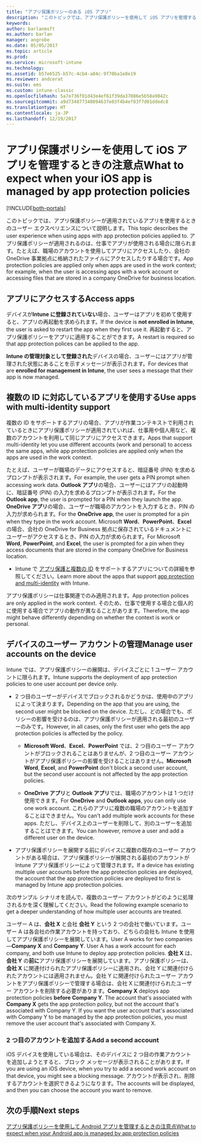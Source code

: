 ```yaml
---
title: "アプリ保護ポリシーのある iOS アプリ"
description: "このトピックでは、アプリ保護ポリシーを使用して iOS アプリを管理するときの注意点について説明します。"
keywords: 
author: barlanmsft
ms.author: barlan
manager: angrobe
ms.date: 05/05/2017
ms.topic: article
ms.prod: 
ms.service: microsoft-intune
ms.technology: 
ms.assetid: b57e6525-b57c-4cb4-a84c-9f70ba1e8e19
ms.reviewer: andcerat
ms.suite: ems
ms.custom: intune-classic
ms.openlocfilehash: 5a7e736f01d43e4ef61f39da37086e5b58a9042c
ms.sourcegitcommit: a9d734877340894637e03f4b4ef83f7d01ddedc8
ms.translationtype: HT
ms.contentlocale: ja-JP
ms.lasthandoff: 12/19/2017
---
```

# <a name="what-to-expect-when-your-ios-app-is-managed-by-app-protection-policies"></a><span data-ttu-id="6dcc0-103">アプリ保護ポリシーを使用して iOS アプリを管理するときの注意点</span><span class="sxs-lookup"><span data-stu-id="6dcc0-103">What to expect when your iOS app is managed by app protection policies</span></span>

[!INCLUDE[both-portals](./includes/note-for-both-portals.md)]

 <span data-ttu-id="6dcc0-104">このトピックでは、アプリ保護ポリシーが適用されているアプリを使用するときのユーザー エクスペリエンスについて説明します。</span><span class="sxs-lookup"><span data-stu-id="6dcc0-104">This topic describes the user experience when using apps with app protection policies applied to.</span></span> <span data-ttu-id="6dcc0-105">アプリ保護ポリシーが適用されるのは、仕事でアプリが使用される場合に限られます。たとえば、職場のアカウントを使用してアプリにアクセスしたり、会社の OneDrive 事業拠点に格納されたファイルにアクセスしたりする場合です。</span><span class="sxs-lookup"><span data-stu-id="6dcc0-105">App protection policies are applied only when apps are used in the work context; for example, when the user is accessing apps with a work account or accessing files that are stored in a company OneDrive for business location.</span></span>

##  <a name="access-apps"></a><span data-ttu-id="6dcc0-106">アプリにアクセスする</span><span class="sxs-lookup"><span data-stu-id="6dcc0-106">Access apps</span></span>

<span data-ttu-id="6dcc0-107">デバイスが**Intune に登録されていない**場合、ユーザーはアプリを初めて使用すると、アプリの再起動を求められます。</span><span class="sxs-lookup"><span data-stu-id="6dcc0-107">If the device is **not enrolled in Intune**, the user is asked to restart the app when they first use it.</span></span> <span data-ttu-id="6dcc0-108">再起動すると、アプリ保護ポリシーをアプリに適用することができます。</span><span class="sxs-lookup"><span data-stu-id="6dcc0-108">A restart is required so that app protection polices can be applied to the app.</span></span>

<!--- The following screenshot from the Skype app illustrates this restart request: --->


<!---  ![Screenshot of the iOS device showing PIN prompt](../media/appmanagement/iOS_AppPINPrompt.png) --->

<span data-ttu-id="6dcc0-109">**Intune の管理対象として登録された**デバイスの場合、ユーザーにはアプリが管理された状態にあることを示すメッセージが表示されます。</span><span class="sxs-lookup"><span data-stu-id="6dcc0-109">For devices that are **enrolled for management in Intune**, the user sees a message that their app is now managed.</span></span>

##  <a name="use-apps-with-multi-identity-support"></a><span data-ttu-id="6dcc0-110">複数の ID に対応しているアプリを使用する</span><span class="sxs-lookup"><span data-stu-id="6dcc0-110">Use apps with multi-identity support</span></span>

<span data-ttu-id="6dcc0-111">複数の ID をサポートするアプリの場合、アプリが作業コンテキストで利用されているときにアプリ保護ポリシーが適用されていれば、仕事用や個人用など、複数のアカウントを利用して同じアプリにアクセスできます。</span><span class="sxs-lookup"><span data-stu-id="6dcc0-111">Apps that support multi-identity let you use different accounts (work and personal) to access the same apps, while app protection policies are applied only when the apps are used in the work context.</span></span>  

<span data-ttu-id="6dcc0-112">たとえば、ユーザーが職場のデータにアクセスすると、暗証番号 (PIN) を求めるプロンプトが表示されます。</span><span class="sxs-lookup"><span data-stu-id="6dcc0-112">For example, the user gets a PIN prompt when accessing work data.</span></span> <span data-ttu-id="6dcc0-113">**Outlook アプリ**の場合、ユーザーにはアプリの起動時に、暗証番号 (PIN) の入力を求めるプロンプトが表示されます。</span><span class="sxs-lookup"><span data-stu-id="6dcc0-113">For the **Outlook app**, the user is prompted for a PIN when they launch the app.</span></span> <span data-ttu-id="6dcc0-114">**OneDrive アプリ**の場合、ユーザーが職場のアカウントを入力するとき、PIN の入力が求められます。</span><span class="sxs-lookup"><span data-stu-id="6dcc0-114">For the **OneDrive app**, the user is prompted for a pin when they type in the work account.</span></span>  <span data-ttu-id="6dcc0-115">Microsoft **Word**、**PowerPoint**、**Excel** の場合、会社の OneDrive for Business 拠点に保存されているドキュメントにユーザーがアクセスするとき、PIN の入力が求められます。</span><span class="sxs-lookup"><span data-stu-id="6dcc0-115">For Microsoft **Word**, **PowerPoint**, and **Excel**, the user is prompted for a pin when they access documents that are stored in the company OneDrive for Business location.</span></span>

- <span data-ttu-id="6dcc0-116">Intune で [アプリ保護と複数の ID](https://www.microsoft.com/cloud-platform/microsoft-intune-apps) をサポートするアプリについての詳細を参照してください。</span><span class="sxs-lookup"><span data-stu-id="6dcc0-116">Learn more about the apps that support [app protection and multi-identity](https://www.microsoft.com/cloud-platform/microsoft-intune-apps) with Intune.</span></span>

<span data-ttu-id="6dcc0-117">アプリ保護ポリシーは仕事関連でのみ適用されます。</span><span class="sxs-lookup"><span data-stu-id="6dcc0-117">App protection polices are only applied in the work context.</span></span> <span data-ttu-id="6dcc0-118">そのため、仕事で使用する場合と個人的に使用する場合でアプリの動作が異なることがあります。</span><span class="sxs-lookup"><span data-stu-id="6dcc0-118">Therefore, the app might behave differently depending on whether the context is work or personal.</span></span>

##  <a name="manage-user-accounts-on-the-device"></a><span data-ttu-id="6dcc0-119">デバイスのユーザー アカウントの管理</span><span class="sxs-lookup"><span data-stu-id="6dcc0-119">Manage user accounts on the device</span></span>

<span data-ttu-id="6dcc0-120">Intune では、アプリ保護ポリシーの展開は、デバイスごとに 1 ユーザー アカウントに限られます。</span><span class="sxs-lookup"><span data-stu-id="6dcc0-120">Intune supports the deployment of app protection policies to  one user account per device only.</span></span>

* <span data-ttu-id="6dcc0-121">2 つ目のユーザーがデバイスでブロックされるかどうかは、使用中のアプリによって決まります。</span><span class="sxs-lookup"><span data-stu-id="6dcc0-121">Depending on the app that you are using, the second user might be blocked on the device.</span></span> <span data-ttu-id="6dcc0-122">ただし、どの場合でも、ポリシーの影響を受けるのは、アプリ保護ポリシーが適用される最初のユーザーのみです。</span><span class="sxs-lookup"><span data-stu-id="6dcc0-122">However, in all cases, only the first user who gets the app protection policies is affected by the policy.</span></span>
  * <span data-ttu-id="6dcc0-123">**Microsoft Word**、**Excel**、**PowerPoint** では、2 つ目のユーザー アカウントがブロックされることはありませんが、2 つ目のユーザー アカウントがアプリ保護ポリシーの影響を受けることはありません。</span><span class="sxs-lookup"><span data-stu-id="6dcc0-123">**Microsoft Word**, **Excel**, and **PowerPoint** don't block a second user account, but the second user account is not affected by the app protection policies.</span></span>  

  * <span data-ttu-id="6dcc0-124">**OneDrive アプリ**と **Outlook アプリ**では、職場のアカウントは 1 つだけ使用できます。</span><span class="sxs-lookup"><span data-stu-id="6dcc0-124">For **OneDrive** and **Outlook apps**, you can only use one work account.</span></span> <span data-ttu-id="6dcc0-125">これらのアプリに複数の職場のアカウントを追加することはできません。</span><span class="sxs-lookup"><span data-stu-id="6dcc0-125">You can't add multiple work accounts for these apps.</span></span> <span data-ttu-id="6dcc0-126">ただし、デバイス上のユーザーを削除して、別のユーザーを追加することはできます。</span><span class="sxs-lookup"><span data-stu-id="6dcc0-126">You can however, remove a user and add a different user on the device.</span></span>

* <span data-ttu-id="6dcc0-127">アプリ保護ポリシーを展開する前にデバイスに複数の既存のユーザー アカウントがある場合は、アプリ保護ポリシーが展開される最初のアカウントが Intune アプリ保護ポリシーによって管理されます。</span><span class="sxs-lookup"><span data-stu-id="6dcc0-127">If a device has existing multiple user accounts before the app protection policies are deployed, the account that the app protection policies are deployed to first is managed by Intune app protection policies.</span></span>


<span data-ttu-id="6dcc0-128">次のサンプル シナリオを読んで、複数のユーザー アカウントがどのように処理されるかを深く理解してください。</span><span class="sxs-lookup"><span data-stu-id="6dcc0-128">Read the following example scenario to get a deeper understanding of how multiple user accounts are treated.</span></span>

<span data-ttu-id="6dcc0-129">ユーザー A は、**会社 X** と会社 **会社 Y** という 2 つの会社で働いています。ユーザー A は各会社の作業アカウントを持っており、どちらの会社も Intune を使用してアプリ保護ポリシーを展開しています。</span><span class="sxs-lookup"><span data-stu-id="6dcc0-129">User A works for two companies—**Company X** and **Company Y**. User A has a work account for each company, and both use Intune to deploy app protection policies.</span></span> <span data-ttu-id="6dcc0-130">**会社 X** は、**会社 Y** の**前に**アプリ保護ポリシーを展開しています。アプリ保護ポリシーは、**会社 X** に関連付けられたアプリ保護ポリシーに適用され、会社 Y に関連付けられたアカウントには適用されません。会社 Y に関連付けられたユーザー アカウントをアプリ保護ポリシーで管理する場合は、会社 X に関連付けられたユーザー アカウントを削除する必要があります。</span><span class="sxs-lookup"><span data-stu-id="6dcc0-130">**Company X** deploys app protection policies **before** **Company Y**. The account that's associated with **Company X** gets the app protection policy, but not the account that's associated with Company Y. If you want the user account that's associated with Company Y to be managed by the app protection policies, you must remove the user account that's associated with Company X.</span></span>

### <a name="add-a-second-account"></a><span data-ttu-id="6dcc0-131">2 つ目のアカウントを追加する</span><span class="sxs-lookup"><span data-stu-id="6dcc0-131">Add a second account</span></span>

<span data-ttu-id="6dcc0-132">iOS デバイスを使用している場合は、そのデバイスに 2 つ目の作業アカウントを追加しようとすると、ブロック メッセージが表示されることがあります。</span><span class="sxs-lookup"><span data-stu-id="6dcc0-132">If you are using an iOS device, when you try to add a second work account on that device, you might see a blocking message.</span></span> <span data-ttu-id="6dcc0-133">アカウントが表示され、削除するアカウントを選択できるようになります。</span><span class="sxs-lookup"><span data-stu-id="6dcc0-133">The accounts will be displayed, and then you can choose the account you want to remove.</span></span>

## <a name="next-steps"></a><span data-ttu-id="6dcc0-134">次の手順</span><span class="sxs-lookup"><span data-stu-id="6dcc0-134">Next steps</span></span>
[<span data-ttu-id="6dcc0-135">アプリ保護ポリシーを使用して Android アプリを管理するときの注意点</span><span class="sxs-lookup"><span data-stu-id="6dcc0-135">What to expect when your Android app is managed by app protection policies</span></span>](end-user-mam-apps-android.md)
